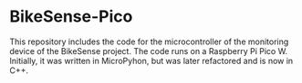 # BikeSense-Pico

This repository includes the code for the microcontroller of the monitoring device of the BikeSense project. The code runs on a Raspberry Pi Pico W. Initially, it was written in MicroPyhon, but was later refactored and is now in C++.

